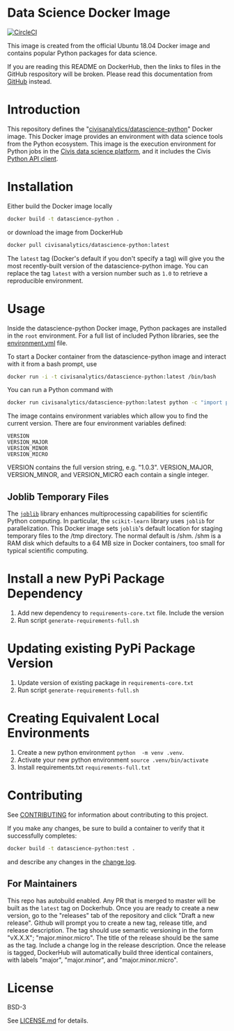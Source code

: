 # Data Science Docker Image

[![CircleCI](https://circleci.com/gh/civisanalytics/datascience-python/tree/master.svg?style=svg)](https://circleci.com/gh/civisanalytics/datascience-python/tree/master)

This image is created from the official Ubuntu 18.04 Docker image and contains popular Python packages for data science.

If you are reading this README on DockerHub, then the links to files in the GitHub respository will be broken. Please read this documentation from [GitHub](https://github.com/civisanalytics/datascience-python) instead.

# Introduction

This repository defines the "[civisanalytics/datascience-python](https://hub.docker.com/r/civisanalytics/datascience-python/)"
Docker image. This Docker image provides an environment with data science tools
from the Python ecosystem. This image is the execution environment for Python
jobs in the [Civis data science platform](https://civisanalytics.com/products/civis-platform/),
and it includes the Civis [Python API client](https://github.com/civisanalytics/civis-python).

# Installation

Either build the Docker image locally
```bash
docker build -t datascience-python .
```

or download the image from DockerHub
```bash
docker pull civisanalytics/datascience-python:latest
```

The `latest` tag (Docker's default if you don't specify a tag)
will give you the most recently-built version of the datascience-python
image. You can replace the tag `latest` with a version number such as `1.0`
to retrieve a reproducible environment.

# Usage

Inside the datascience-python Docker image, Python packages are installed in the `root`
environment. For a full list of included Python libraries, see the
[environment.yml](environment.yml) file.

To start a Docker container from the datascience-python image and
interact with it from a bash prompt, use
```bash
docker run -i -t civisanalytics/datascience-python:latest /bin/bash
```

You can run a Python command with
```bash
docker run civisanalytics/datascience-python:latest python -c "import pandas; print(pandas.__version__)"
```

The image contains environment variables which allow you to find
the current version. There are four environment variables defined:
```
VERSION
VERSION_MAJOR
VERSION_MINOR
VERSION_MICRO
```
VERSION contains the full version string, e.g. "1.0.3". VERSION_MAJOR,
VERSION_MINOR, and VERSION_MICRO each contain a single integer.

## Joblib Temporary Files

The [`joblib`](https://pythonhosted.org/joblib/) library enhances multiprocessing
capabilities for scientific Python computing. In particular, the `scikit-learn`
library uses `joblib` for parallelization. This Docker image sets `joblib`'s
default location for staging temporary files to the /tmp directory.
The normal default is /shm. /shm is a RAM disk which defaults to a 64 MB size
in Docker containers, too small for typical scientific computing.

# Install a new PyPi Package Dependency
1. Add new dependency to `requirements-core.txt` file. Include the version
2. Run script `generate-requirements-full.sh`

# Updating existing PyPi Package Version
1. Update version of existing package in `requirements-core.txt`
2. Run script `generate-requirements-full.sh`

# Creating Equivalent Local Environments
1. Create a new python environment `python  -m venv .venv`.
2. Activate your new python environment `source .venv/bin/activate`
3. Install requirements.txt `requirements-full.txt`

# Contributing

See [CONTRIBUTING](CONTRIBUTING.md) for information about contributing to this project.

If you make any changes, be sure to build a container to verify that it successfully completes:
```bash
docker build -t datascience-python:test .
```
and describe any changes in the [change log](CHANGELOG.md).

## For Maintainers

This repo has autobuild enabled. Any PR that is merged to master will
be built as the `latest` tag on Dockerhub.
Once you are ready to create a new version, go to the "releases" tab of the repository and click
"Draft a new release". Github will prompt you to create a new tag, release title, and release
description. The tag should use semantic versioning in the form "vX.X.X"; "major.minor.micro".
The title of the release should be the same as the tag. Include a change log in the release description.
Once the release is tagged, DockerHub will automatically build three identical containers, with labels
"major", "major.minor", and "major.minor.micro".

# License

BSD-3

See [LICENSE.md](LICENSE.md) for details.
